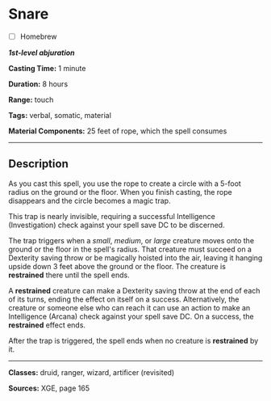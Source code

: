 # Snare

- [ ] Homebrew

***1st-level abjuration***

**Casting Time:** 1 minute

**Duration:** 8 hours

**Range:** touch

**Tags:** verbal, somatic, material

**Material Components:** 25 feet of rope, which the spell consumes

---

## Description
As you cast this spell, you use the rope to create a circle with a 5-foot radius on the ground or the floor.
When you finish casting, the rope disappears and the circle becomes a magic trap.

This trap is nearly invisible, requiring a successful Intelligence (Investigation) check against your spell save DC to be discerned.

The trap triggers when a *small*, *medium*, or *large* creature moves onto the ground or the floor in the spell's radius.
That creature must succeed on a Dexterity saving throw or be magically hoisted into the air, leaving it hanging upside down 3 feet above the ground or the floor.
The creature is **restrained** there until the spell ends.

A **restrained** creature can make a Dexterity saving throw at the end of each of its turns, ending the effect on itself on a success.
Alternatively, the creature or someone else who can reach it can use an action to make an Intelligence (Arcana) check against your spell save DC.
On a success, the **restrained** effect ends.

After the trap is triggered, the spell ends when no creature is **restrained** by it.

---

**Classes:** druid, ranger, wizard, artificer (revisited)

**Sources:** XGE, page 165
